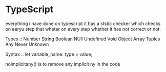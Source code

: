 # TypeScript
everything i have done on typescript
it has a ststic checker which checks on eeryu step that wheter on every step whether it has not correct or not.

Types :: Number  String      Boolean
         NUll    Undefined   Void
         Object  Array       Tuples
         Any     Never       Unknown 

Syntax :: let variable_name: type = value;

noimplicitany() is to remove any implicit ny in the code

